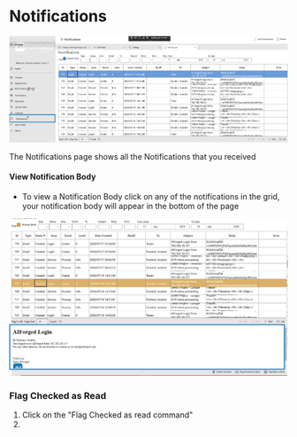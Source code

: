 # Notifications

![](.gitbook/assets/image%20%284%29.png)

The Notifications page shows all the Notifications that you received

#### View Notification Body

* To view a Notification Body click on any of the notifications in the grid, your notification body will appear in the bottom of the page

![](.gitbook/assets/image%20%2836%29.png)

### Flag Checked as Read

1. Click on the "Flag Checked as read command"
2. 
